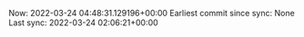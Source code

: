 Now: 2022-03-24 04:48:31.129196+00:00 Earliest commit since sync: None Last sync: 2022-03-24 02:06:21+00:00
